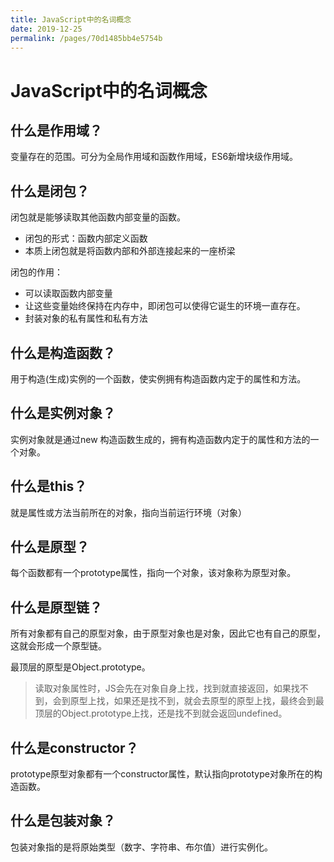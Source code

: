 ```yaml
---
title: JavaScript中的名词概念
date: 2019-12-25
permalink: /pages/70d1485bb4e5754b
---
```


# JavaScript中的名词概念

## 什么是作用域？

变量存在的范围。可分为全局作用域和函数作用域，ES6新增块级作用域。



## 什么是闭包？

闭包就是能够读取其他函数内部变量的函数。

* 闭包的形式：函数内部定义函数
* 本质上闭包就是将函数内部和外部连接起来的一座桥梁

闭包的作用：

* 可以读取函数内部变量
* 让这些变量始终保持在内存中，即闭包可以使得它诞生的环境一直存在。
* 封装对象的私有属性和私有方法 



## 什么是构造函数？

用于构造(生成)实例的一个函数，使实例拥有构造函数内定于的属性和方法。



## 什么是实例对象？

实例对象就是通过new 构造函数生成的，拥有构造函数内定于的属性和方法的一个对象。



## 什么是this？

就是属性或方法当前所在的对象，指向当前运行环境（对象）



## 什么是原型？

每个函数都有一个prototype属性，指向一个对象，该对象称为原型对象。



## 什么是原型链？

所有对象都有自己的原型对象，由于原型对象也是对象，因此它也有自己的原型，这就会形成一个原型链。

最顶层的原型是Object.prototype。

>读取对象属性时，JS会先在对象自身上找，找到就直接返回，如果找不到，会到原型上找，如果还是找不到，就会去原型的原型上找，最终会到最顶层的Object.prototype上找，还是找不到就会返回undefined。



## 什么是constructor？

prototype原型对象都有一个constructor属性，默认指向prototype对象所在的构造函数。



## 什么是包装对象？

包装对象指的是将原始类型（数字、字符串、布尔值）进行实例化。